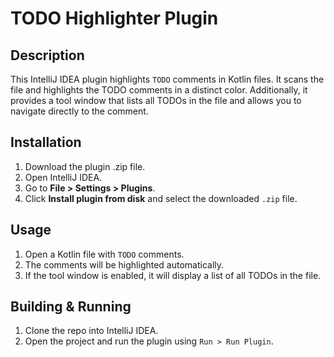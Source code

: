# TODO Highlighter Plugin

## Description
This IntelliJ IDEA plugin highlights `TODO` comments in Kotlin files. It scans the file and highlights the TODO comments in a distinct color. Additionally, it provides a tool window that lists all TODOs in the file and allows you to navigate directly to the comment.

## Installation
1. Download the plugin .zip file.
2. Open IntelliJ IDEA.
3. Go to **File > Settings > Plugins**.
4. Click **Install plugin from disk** and select the downloaded `.zip` file.

## Usage
1. Open a Kotlin file with `TODO` comments.
2. The comments will be highlighted automatically.
3. If the tool window is enabled, it will display a list of all TODOs in the file.

## Building & Running

1. Clone the repo into IntelliJ IDEA.
2. Open the project and run the plugin using `Run > Run Plugin`.

